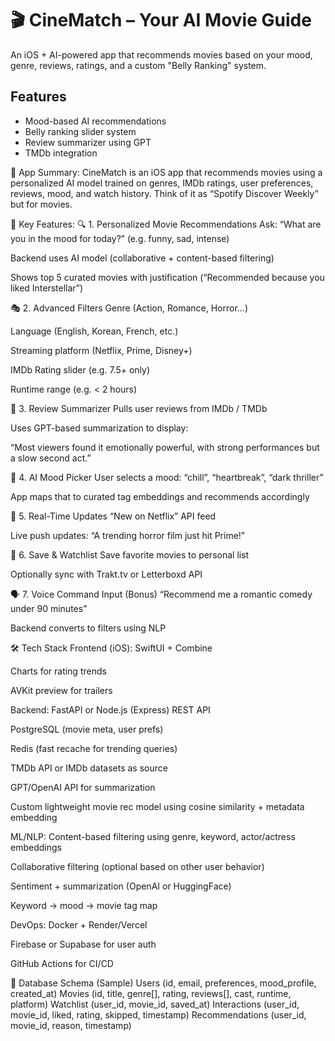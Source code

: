 # 🎬 CineMatch – Your AI Movie Guide

An iOS + AI-powered app that recommends movies based on your mood, genre, reviews, ratings, and a custom "Belly Ranking" system.

## Features
- Mood-based AI recommendations
- Belly ranking slider system
- Review summarizer using GPT
- TMDb integration


🧠 App Summary:
CineMatch is an iOS app that recommends movies using a personalized AI model trained on genres, IMDb ratings, user preferences, reviews, mood, and watch history. Think of it as “Spotify Discover Weekly” but for movies.

📱 Key Features:
🔍 1. Personalized Movie Recommendations
Ask: “What are you in the mood for today?” (e.g. funny, sad, intense)


Backend uses AI model (collaborative + content-based filtering)


Shows top 5 curated movies with justification (“Recommended because you liked Interstellar”)


🎭 2. Advanced Filters
Genre (Action, Romance, Horror…)


Language (English, Korean, French, etc.)


Streaming platform (Netflix, Prime, Disney+)


IMDb Rating slider (e.g. 7.5+ only)


Runtime range (e.g. < 2 hours)


📝 3. Review Summarizer
Pulls user reviews from IMDb / TMDb


Uses GPT-based summarization to display:


 “Most viewers found it emotionally powerful, with strong performances but a slow second act.”



🧠 4. AI Mood Picker
User selects a mood: “chill”, “heartbreak”, “dark thriller”


App maps that to curated tag embeddings and recommends accordingly


🔄 5. Real-Time Updates
“New on Netflix” API feed


Live push updates: “A trending horror film just hit Prime!”


💾 6. Save & Watchlist
Save favorite movies to personal list


Optionally sync with Trakt.tv or Letterboxd API


🗣 7. Voice Command Input (Bonus)
“Recommend me a romantic comedy under 90 minutes”


Backend converts to filters using NLP



🛠 Tech Stack
Frontend (iOS):
SwiftUI + Combine


Charts for rating trends


AVKit preview for trailers


Backend:
FastAPI or Node.js (Express) REST API


PostgreSQL (movie meta, user prefs)


Redis (fast recache for trending queries)


TMDb API or IMDb datasets as source


GPT/OpenAI API for summarization


Custom lightweight movie rec model using cosine similarity + metadata embedding


ML/NLP:
Content-based filtering using genre, keyword, actor/actress embeddings


Collaborative filtering (optional based on other user behavior)


Sentiment + summarization (OpenAI or HuggingFace)


Keyword → mood → movie tag map


DevOps:
Docker + Render/Vercel


Firebase or Supabase for user auth


GitHub Actions for CI/CD



🧱 Database Schema (Sample)
Users (id, email, preferences, mood_profile, created_at)
Movies (id, title, genre[], rating, reviews[], cast, runtime, platform)
Watchlist (user_id, movie_id, saved_at)
Interactions (user_id, movie_id, liked, rating, skipped, timestamp)
Recommendations (user_id, movie_id, reason, timestamp)
